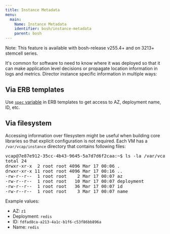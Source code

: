 ```yaml
---
title: Instance Metadata
menu:
  main:
    Name: Instance Metadata
    identifier: bosh/instance-metadata
    parent: bosh
---
```


<p class="note">Note: This feature is available with bosh-release v255.4+ and on 3213+ stemcell series.</p>

It's common for software to need to know where it was deployed so that it can make application level decisions or propagate location information in logs and metrics. Director instance specific information in multiple ways:

## <a id="erb"></a> Via ERB templates

Use [`spec` variable](jobs.html#properties-spec) in ERB templates to get access to AZ, deployment name, ID, etc.

## <a id="fs"></a> Via filesystem

Accessing information over filesystem might be useful when building core libraries so that explicit configuration is not required. Each VM has a `/var/vcap/instance` directory that contains following files:

<pre class="terminal">
vcap@7e87e912-35cc-4b43-9645-5a7d7d6f2caa:~$ ls -la /var/vcap/instance/
total 24
drwxr-xr-x  2 root root 4096 Mar 17 00:06 .
drwxr-xr-x 11 root root 4096 Mar 17 00:16 ..
-rw-r--r--  1 root root    2 Mar 17 00:07 az
-rw-r--r--  1 root root   10 Mar 17 00:07 deployment
-rw-r--r--  1 root root   36 Mar 17 00:07 id
-rw-r--r--  1 root root    3 Mar 17 00:07 name
</pre>

Example values:

- AZ: `z1`
- Deployment: `redis`
- ID: `fdfad8ca-a213-4a1c-b1f6-c53f86bb896a`
- Name: `redis`
